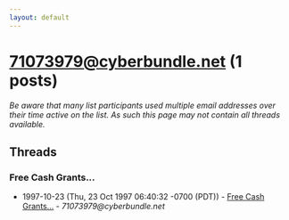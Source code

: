 ```yaml
---
layout: default
---
```


# 71073979@cyberbundle.net (1 posts)

_Be aware that many list participants used multiple email addresses over their time active on the list. As such this page may not contain all threads available._

## Threads

### Free Cash Grants...
+ 1997-10-23 (Thu, 23 Oct 1997 06:40:32 -0700 (PDT)) - [Free Cash Grants...](/archive/1997/10/983f0eb2a61a705864b50c7c85ca391c65bc2ed999a2d1285b60e43b110218d3) - _71073979@cyberbundle.net_

